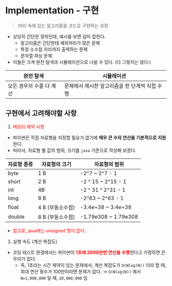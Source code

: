 # Implementation - 구현

> 머리 속에 있는 알고리즘을 코드로 구현하는 과정
> 
- 상당히 간단한 정의인데, 예시를 보면 감이 잡힌다.
    - 알고리즘은 간단한데 예외처리가 많은 문제
    - 특정 소수점 자리까지 출력하는 문제
    - 문자열 파싱 문제
- 이들은 크게 완전 탐색과 시뮬레이션으로 나뉠 수 있다. (다 그렇지는 않다.)

| 완전 탐색 | 시뮬레이션 |
| --- | --- |
| 모든 경우의 수를 다 계산 | 문제에서 제시한 알고리즘을 한 단계씩 직접 수행 |

## 구현에서 고려해야할 사항

1. <span style="color:red">메모리 제약 사항</span>
- 파이썬은 직접 자료형을 지정할 필요가 없기에 **매우 큰 수의 연산을 기본적으로 지원**한다.
- 따라서, 자료형 별 값의 범위, 크기를 `java` 기준으로 작성해 보겠다.

| 자료형 종류 | 자료형의 크기 | 자료형의 범위 |
| --- | --- | --- |
| byte | 1 B | -2^7 ~ 2^7 - 1 |
| short | 2 B | -2 ^ 15 ~ 2^15 - 1 |
| int | 4B | -2 ^ 31 ^ 2^31 - 1 |
| long | 8 B | -2^63 ~ 2^63 - 1 |
| float | 4 B (부동소수점) | -3.4e+38 ~ 3.4e+38 |
| double | 8 B (부동소수점) | -1.79e308 ~ 1.79e308 |
- <span style="color:red">참고로, java에는 unsigned 형이 없다.</span>

1. 실행 속도 (계산 복잡도)
- 코딩 테스트 환경에서는 파이썬이 <span style="color:red">**1초에 2000만번 연산을 수행**</span>한다고 가정하면 큰 무리가 없다.
    - 즉, 1초라는 시간 제약이 있는 문제에서, 계산 복잡도가 `O(Nlog(N))` 이라 할 때, 최대 연산 횟수가 100만이라면 문제가 없다.
    → `O(Nlog(N))` 에서 `N=1,000,000` 일 때, `20,000,000` 임